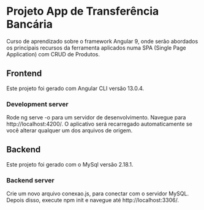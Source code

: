 # Projeto App de Transferência Bancária
Curso de aprendizado sobre o framework Angular 9, onde serão abordados os principais recursos da ferramenta aplicados numa SPA (Single Page Application) com CRUD de Produtos.

## Frontend
Este projeto foi gerado com Angular CLI versão 13.0.4.

### Development server
Rode ng serve -o para um servidor de desenvolvimento. Navegue para http://localhost:4200/. O aplicativo será recarregado automaticamente se você alterar qualquer um dos arquivos de origem.

## Backend
Este projeto foi gerado com o MySql versão 2.18.1.

### Backend server
Crie um novo arquivo conexao.js, para conectar com o servidor MySQL. Depois disso, execute npm init e navegue até http://localhost:3306/.
